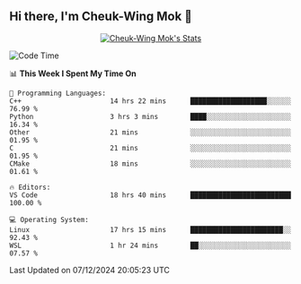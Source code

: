 ## Hi there, I'm Cheuk-Wing Mok 👋

<!--
**mozro0327/mozro0327** is a ✨ _special_ ✨ repository because its `README.md` (this file) appears on your GitHub profile.

Here are some ideas to get you started:

- 🔭 I’m currently working on ...
- 🌱 I’m currently learning ...
- 👯 I’m looking to collaborate on ...
- 🤔 I’m looking for help with ...
- 💬 Ask me about ...
- 📫 How to reach me: ...
- 😄 Pronouns: ...
- ⚡ Fun fact: ...
-->

<p align="center">
  <a href="https://github.com/mozro0327" class="rich-diff-level-one">
    <img src="https://github-readme-stats.vercel.app/api?username=mozro0327&title_color=333&text_color=777" alt="Cheuk-Wing Mok's Stats" >
    <!-- &hide=issues
    <img src="https://github-readme-stats.vercel.app/api?username=mozro0327&hide=issues&title_color=333&text_color=777" alt="Cheuk-Wing Mok's Stats" >
    -->
  </a>
</p>

<!--START_SECTION:waka-->
![Code Time](http://img.shields.io/badge/Code%20Time-3%2C098%20hrs%2038%20mins-blue)

📊 **This Week I Spent My Time On** 

```text
💬 Programming Languages: 
C++                      14 hrs 22 mins      ███████████████████░░░░░░   76.99 % 
Python                   3 hrs 3 mins        ████░░░░░░░░░░░░░░░░░░░░░   16.34 % 
Other                    21 mins             ░░░░░░░░░░░░░░░░░░░░░░░░░   01.95 % 
C                        21 mins             ░░░░░░░░░░░░░░░░░░░░░░░░░   01.95 % 
CMake                    18 mins             ░░░░░░░░░░░░░░░░░░░░░░░░░   01.61 % 

🔥 Editors: 
VS Code                  18 hrs 40 mins      █████████████████████████   100.00 % 

💻 Operating System: 
Linux                    17 hrs 15 mins      ███████████████████████░░   92.43 % 
WSL                      1 hr 24 mins        ██░░░░░░░░░░░░░░░░░░░░░░░   07.57 % 
```


 Last Updated on 07/12/2024 20:05:23 UTC
<!--END_SECTION:waka-->
